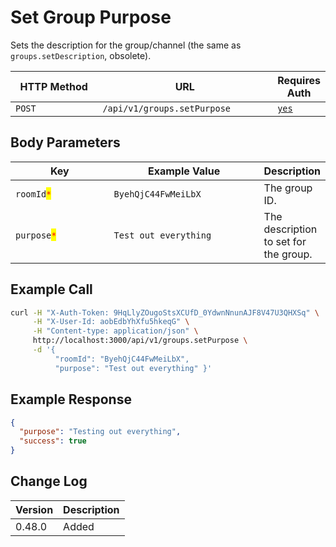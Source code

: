 # Set Group Purpose

Sets the description for the group/channel (the same as `groups.setDescription`, obsolete).

<table><thead><tr><th width="176">HTTP Method</th><th width="313">URL</th><th>Requires Auth</th></tr></thead><tbody><tr><td><code>POST</code></td><td><code>/api/v1/groups.setPurpose</code></td><td><a href="../../authentication-endpoints/"><code>yes</code></a></td></tr></tbody></table>

## Body Parameters

<table><thead><tr><th width="173">Key</th><th width="259">Example Value</th><th>Description</th></tr></thead><tbody><tr><td><code>roomId</code><mark style="color:red;"><code>*</code></mark></td><td><code>ByehQjC44FwMeiLbX</code></td><td>The group ID.</td></tr><tr><td><code>purpose</code><mark style="color:red;"><code>*</code></mark></td><td><code>Test out everything</code></td><td>The description to set for the group.</td></tr></tbody></table>

## Example Call

```bash
curl -H "X-Auth-Token: 9HqLlyZOugoStsXCUfD_0YdwnNnunAJF8V47U3QHXSq" \
     -H "X-User-Id: aobEdbYhXfu5hkeqG" \
     -H "Content-type: application/json" \
     http://localhost:3000/api/v1/groups.setPurpose \
     -d '{ 
          "roomId": "ByehQjC44FwMeiLbX", 
          "purpose": "Test out everything" }'
```

## Example Response

```json
{
  "purpose": "Testing out everything",
  "success": true
}
```

## Change Log

| Version | Description |
| ------- | ----------- |
| 0.48.0  | Added       |
